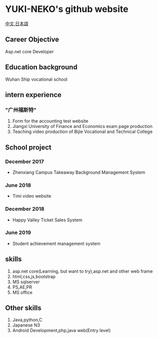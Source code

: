# YUKI-NEKO's github website
[中文][cn],[日本語][ja]
## Career Objective
Asp.net core Developer

## Education background
Wuhan Ship vocational school

## intern experience
### "广州福斯特"
1. Form for the accounting test website
2. Jiangxi University of Finance and Economics exam page production
3. Teaching video production of Bijie Vocational and Technical College

## School project
### December 2017
- Zhenxiang Campus Takeaway Background Management System
### June 2018
- Timi video website
### December 2018
- Happy Valley Ticket Sales System
### June 2019
- Student achievement management system

## skills
1. asp.net core(Learning, but want to try),asp.net and other web frame
2. html,css,js,bootstrap
3. MS sqlserver
4. PS,AE,PR
5. MS office
   
## Other skills
1. Java,python,C
2. Japanese N3
3. Android Development,php,java web(Entry level)


[cn]:README.md
[ja]:README.ja.md